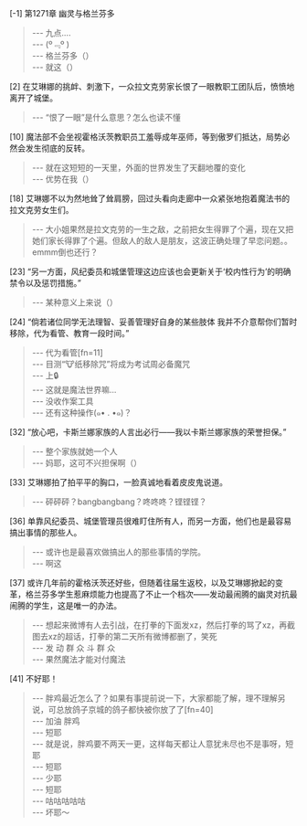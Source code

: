 
[-1] 第1271章 幽灵与格兰芬多
>--- 九点....<br>
>--- (º﹃º )<br>
>--- 格兰芬多（）<br>
>--- 就这（）<br>

[2] 在艾琳娜的挑衅、刺激下，一众拉文克劳家长恨了一眼教职工团队后，愤愤地离开了城堡。
>--- “恨了一眼”是什么意思？怎么也读不懂<br>

[10] 魔法部不会坐视霍格沃茨教职员工羞辱成年巫师，等到傲罗们抵达，局势必然会发生彻底的反转。
>--- 就在这短短的一天里，外面的世界发生了天翻地覆的变化<br>
>--- 优势在我（）<br>

[18] 艾琳娜不以为然地耸了耸肩膀，回过头看向走廊中一众紧张地抱着魔法书的拉文克劳女生们。
>--- 大小姐果然是拉文克劳的一生之敌，之前把女生得罪了个遍，现在又把她们家长得罪了个遍。但敌人的敌人是朋友，这波正确处理了早恋问题。。emmm倒也还行？<br>

[23] “另一方面，风纪委员和城堡管理这边应该也会更新关于‘校内性行为’的明确禁令以及惩罚措施。”
>--- 某种意义上来说（）<br>

[24] “倘若诸位同学无法理智、妥善管理好自身的某些肢体 我并不介意帮你们暂时移除，代为看管、教育一段时间。”
>--- 代为看管[fn=11]<br>
>--- 目测“🐮纸移除咒”将成为考试周必备魔咒<br>
>--- 上🔒<br>
>--- 这就是魔法世界嘛...<br>
>--- 没收作案工具<br>
>--- 还有这种操作(๑• . •๑)？<br>

[32] “放心吧，卡斯兰娜家族的人言出必行——我以卡斯兰娜家族的荣誉担保。”
>--- 整个家族就她一个人<br>
>--- 妈耶，这可不兴担保啊（）<br>

[33] 艾琳娜拍了拍平平的胸口，一脸真诚地看着皮皮鬼说道。
>--- 砰砰砰？bangbangbang？咚咚咚？铿铿铿？<br>

[36] 单靠风纪委员、城堡管理员很难盯住所有人，而另一方面，他们也是最容易搞出事情的那些人。
>--- 或许也是最喜欢做搞出人的那些事情的学院。<br>
>--- 啊这<br>

[37] 或许几年前的霍格沃茨还好些，但随着往届生返校，以及艾琳娜掀起的变革，格兰芬多学生惹麻烦能力也提高了不止一个档次——发动最闹腾的幽灵对抗最闹腾的学生，这是唯一的办法。
>--- 想起来微博有人去引战，在打拳的下面发xz，然后打拳的骂了xz，再截图去xz的超话，打拳的第二天所有微博都删了，笑死<br>
>--- 发 动 群 众 斗 群 众<br>
>--- 果然魔法才能对付魔法<br>

[41] 不好耶！
>--- 胖鸡最近怎么了？如果有事提前说一下，大家都能了解，理不理解另说，可总放鸽子京城的鸽子都快被你放了了[fn=40]<br>
>--- 加油 胖鸡<br>
>--- 短耶<br>
>--- 就是说，胖鸡要不两天一更，这样每天都让人意犹未尽也不是事呀，短耶<br>
>--- 短耶<br>
>--- 少耶<br>
>--- 短耶<br>
>--- 咕咕咕咕咕<br>
>--- 坏耶～<br>
